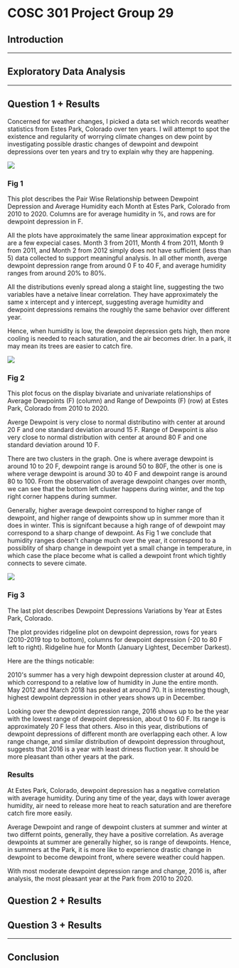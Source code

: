 # COSC 301 Project Group 29

## Introduction


---

## Exploratory Data Analysis



---

## Question 1 + Results

Concerned for weather changes, I picked a data set which records weather statistics from Estes Park, Colorado over ten years. I will attempt to spot the existence and regularity of worrying climate changes on dew point by investigating possible drastic changes of dewpoint and dewpoint depressions over ten years and try to explain why they are happening.

![](./images/a1_t4_lmplot.png)

### Fig 1

This plot describes the Pair Wise Relationship between Dewpoint Depression and Average Humidity each Month at Estes Park, Colorado from 2010 to 2020. Columns are for average humidity in %, and rows are for dewpoint depression in F.

All the plots have approximately the same linear approximation expcept for are a few expecial cases. Month 3 from 2011, Month 4 from 2011, Month 9 from 2011, and Month 2 from 2012 simply does not have sufficient (less than 5) data collected to support meaningful analysis. In all other month, averge dewpoint depression range from around 0 F to 40 F, and average humidity ranges from around 20% to 80%. 

All the distributions evenly spread along a staight line, suggesting the two variables have a netaive linear correlation. They have approximately the same x intercept and y intercept, suggesting average humidity and dewpoint depressions remains the roughly the same behavior over different year.

Hence, when humidity is low, the dewpoint depression gets high, then more cooling is needed to reach saturation, and the air becomes drier. In a park, it may mean its trees are easier to catch fire. 

![](./images/a1_t4_joint.png)

### Fig 2

This plot focus on the display bivariate and univariate relationships of Average Dewpoints (F) (column) and Range of Dewpoints (F) (row) at Estes Park, Colorado from 2010 to 2020.

Averge Dewpoint is very close to normal distributino with center at around 20 F and one standard deviation around 15 F. Range of Dewpoint is also very close to normal distribution with center at around 80 F and one standard deviation around 10 F.

There are two clusters in the graph. One is where average dewpoint is around 10 to 20 F, dewpoint range is around 50 to 80F, the other is one is where verage dewpoint is around 30 to 40 F and dewpoint range is around 80 to 100. From the observation of average dewpoint changes over month, we can see that the bottom left cluster happens during winter, and the top right corner happens during summer.

Generally, higher average dewpoint correspond to higher range of dewpoint, and higher range of dewpoints show up in summer more than it does in winter. This is signifcant because a high range of of dewpoint may correspond to a sharp change of dewpoint. As Fig 1 we conclude that humidity ranges doesn't change much over the year, it correspond to a possiblity of sharp change in dewpoint yet a small change in temperature, in which case the place become what is called a dewpoint front which tightly connects to severe cimate.

![](./images/a1_t4_ridge.png)

### Fig 3

The last plot describes Dewpoint Depressions Variations by Year at Estes Park, Colorado. 

The plot provides ridgeline plot on dewpoint depression, rows for years (2010-2019 top to bottom), columns for dewpoint depression (-20 to 80 F left to right). Ridgeline hue for Month (January Lightest, December Darkest).

Here are the things noticable:

2010's summer has a very high dewpoint depression cluster at around 40, which correspond to a relative low of humidity in June the entire month. May 2012 and March 2018 has peaked at around 70. It is interesting though, highest dewpoint depression in other years shows up in December.

Looking over the dewpoint depression range, 2016 shows up to be the year with the lowest range of dewpoint depression, about 0 to 60 F. Its range is approximately 20 F less that others. Also in this year, distributions of dewpoint depressions of different month are overlapping each other. A low range change, and similar distribution of dewpoint depression throughout, suggests that 2016 is a year with least driness fluction year. It should be more pleasant than other years at the park.

### Results

At Estes Park, Colorado, dewpoint depression has a negative correlation with average humidity. During any time of the year, days with lower average humidity, air need to release more heat to reach saturation and are therefore catch fire more easily.

Average Dewpoint and range of dewpoint clusters at summer and winter at two differnt points, generally, they have a positive correlation. As average dewpoints at summer are generally higher, so is range of dewpoints. Hence, in summers at the Park, it is more like to experience drastic change in dewpoint to become dewpoint front, where severe weather could happen.

With most moderate dewpoint depression range and change, 2016 is, after analysis, the most pleasant year at the Park from 2010 to 2020.

## Question 2 + Results



## Question 3 + Results



---

## Conclusion